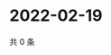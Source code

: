 # 2022-02-19

共 0 条

<!-- BEGIN WEIBO -->
<!-- 最后更新时间 Sat Feb 19 2022 15:12:53 GMT+0800 (China Standard Time) -->

<!-- END WEIBO -->
